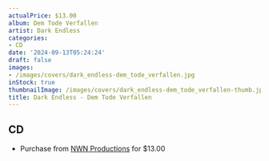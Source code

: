 ```yaml
---
actualPrice: $13.00
album: Dem Tode Verfallen
artist: Dark Endless
categories:
- CD
date: '2024-09-13T05:24:24'
draft: false
images:
- /images/covers/dark_endless-dem_tode_verfallen.jpg
inStock: true
thumbnailImage: /images/covers/dark_endless-dem_tode_verfallen-thumb.jpg
title: Dark Endless - Dem Tode Verfallen
---
```


## CD
* Purchase from [NWN Productions](http://shop.nwnprod.com/index.php?route=product/product&path=93&product_id=55544&sort=pd.name&order=ASC) for $13.00
